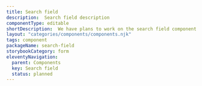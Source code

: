 ```yaml
---
title: Search field
description:  Search field description
componentType: editable
shortDescription:  We have plans to work on the search field component.
layout: "categories/components/components.njk"
tags: component
packageName: search-field
storybookCategory: form
eleventyNavigation:
  parent: Components
  key: Search field
  status: planned
---
```


